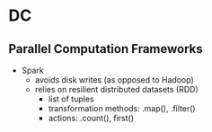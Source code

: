 # DC

## Parallel Computation Frameworks
- Spark
  - avoids disk writes (as opposed to Hadoop)
  - relies on resilient distributed datasets (RDD)
    - list of tuples 
    - transformation methods: .map(), .filter()
    - actions: .count(), first()

